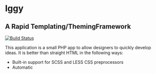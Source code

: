 Iggy
====

A Rapid Templating/ThemingFramework
-----------------------------------

[![Build Status](https://travis-ci.org/caseyamcl/iggy.png)](https://travis-ci.org/caseyamcl/iggy.png)

This application is a small PHP app to allow designers to quickly
develop ideas.  It is better than straight HTML in the following ways:

* Built-in support for SCSS and LESS CSS preprocessors
* Automatic 